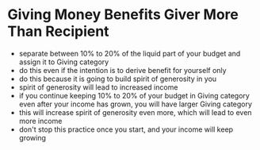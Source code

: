 # Giving Money Benefits Giver More Than Recipient

* separate between 10% to 20% of the liquid part of your budget and assign it to Giving category
* do this even if the intention is to derive benefit for yourself only
* do this because it is going to build spirit of generosity in you
* spirit of generosity will lead to increased income
* if you continue keeping 10% to 20% of your budget in Giving category even after your income has grown, you will have larger Giving category
* this will increase spirit of generosity even more, which will lead to even more income
* don't stop this practice once you start, and your income will keep growing

